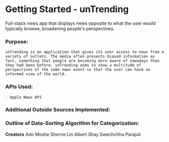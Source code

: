 
# Getting Started - unTrending

Full-stack news app that displays news opposite to what the user would typically browse, broadening people's perspectives.

### Purpose:

	unTrending is an application that gives its user access to news from a variety of outlets. The media often presents biased information as fact, something that people are becoming more aware of nowadays than they had been before. unTrending aims to show a multitude of perspectives of the same news event so that the user can have an informed view of the world. 

### APIs Used:
    - Apple News API

### Additional Outside Sources Implemented:

### Outline of Data-Sorting Algorithm for Categorization:

**Creators**
    Ado Moshe
    Sherrie Lin
    Albert Shay
    Swechchha Parajuli